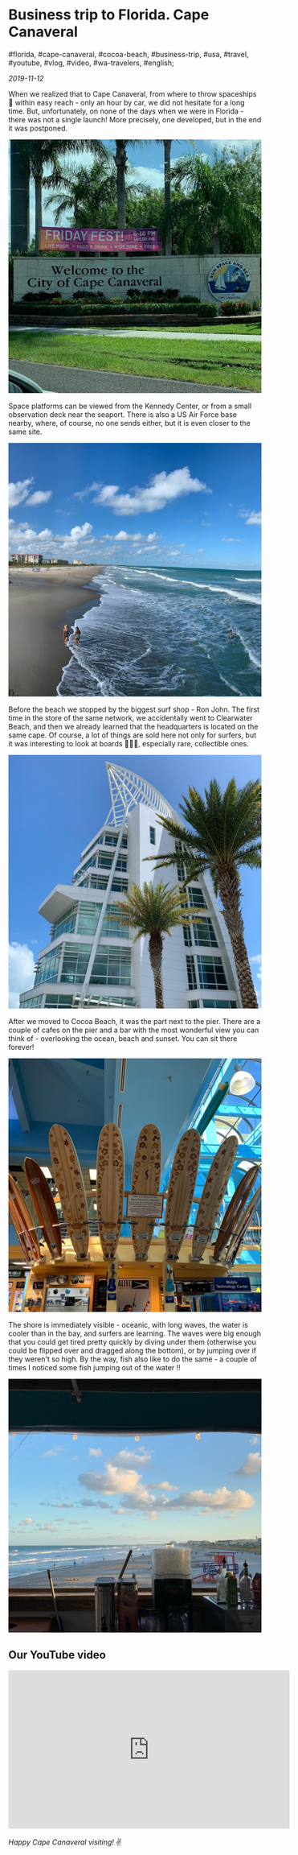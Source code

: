 # Business trip to Florida. Cape Canaveral

#florida, #cape-canaveral, #cocoa-beach, #business-trip, #usa, #travel, #youtube, #vlog, #video, #wa-travelers, #english;

_2019-11-12_

When we realized that to Cape Canaveral, from where to throw spaceships 🚀 within easy reach - only an hour by car, we did not hesitate for a long time. But, unfortunately, on none of the days when we were in Florida - there was not a single launch! More precisely, one developed, but in the end it was postponed.

![Welcome to the city of Cape Canaveral Sign, FL](/images/business-trip-to-florida-cape-canaveral/2.jpg "Welcome to the city of Cape Canaveral Sign, FL")

Space platforms can be viewed from the Kennedy Center, or from a small observation deck near the seaport. There is also a US Air Force base nearby, where, of course, no one sends either, but it is even closer to the same site.

![Cocoa Beach, FL](/images/business-trip-to-florida-cape-canaveral/1.jpg "Cocoa Beach, FL")

Before the beach we stopped by the biggest surf shop - Ron John. The first time in the store of the same network, we accidentally went to Clearwater Beach, and then we already learned that the headquarters is located on the same cape. Of course, a lot of things are sold here not only for surfers, but it was interesting to look at boards 🏄🏻‍♀️, especially rare, collectible ones.

![Cape Canaveral Tower, FL](/images/business-trip-to-florida-cape-canaveral/3.jpg "Cape Canaveral Tower, FL")

After we moved to Cocoa Beach, it was the part next to the pier. There are a couple of cafes on the pier and a bar with the most wonderful view you can think of - overlooking the ocean, beach and sunset. You can sit there forever!

![Ron Jon Store, FL](/images/business-trip-to-florida-cape-canaveral/4.jpg "Ron Jon Store, FL")

The shore is immediately visible - oceanic, with long waves, the water is cooler than in the bay, and surfers are learning. The waves were big enough that you could get tired pretty quickly by diving under them (otherwise you could be flipped over and dragged along the bottom), or by jumping over if they weren't so high. By the way, fish also like to do the same - a couple of times I noticed some fish jumping out of the water !!

![Cocoa Beach sunset, FL](/images/business-trip-to-florida-cape-canaveral/5.jpg "Cocoa Beach sunset, FL")

## Our YouTube video

<iframe width="560" height="315" src="https://www.youtube.com/embed/1_6QREFTsOY" title="YouTube video player" frameborder="0" allow="accelerometer; autoplay; clipboard-write; encrypted-media; gyroscope; picture-in-picture" allowfullscreen></iframe>

_Happy Cape Canaveral visiting!_ :v:
